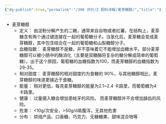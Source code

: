 ```yaml
---
{"dg-publish":true,"permalink":"/300 评价/Z 配料详解/麦芽糖醇/","title":"麦芽糖醇","created":"2023-04-26T22:54:56.643+08:00","updated":"2024-01-12T12:04:40.388+08:00"}
---
```



- 麦芽糖醇
	- 定义：
		由淀粉分解产生的二糖，通常来自谷物或者红薯。在结构上，麦芽糖含有两个通过键连接在一起的葡萄糖分子。当氢化后，麦芽糖会变成麦芽糖醇，其中包含结合在一起的葡萄糖和山梨糖醇分子。
	- 血糖指数：
		麦芽糖醇不是糖，并不意味着它不能增加血糖水平。部分麦芽糖醇可以被小肠中的酶消化（主要是双糖酶将复杂的糖分解成简单的葡萄糖）。出于这个原因，葡萄糖的血糖指数为100，而麦芽糖醇的血糖指数为29-35。
	- 相对甜度：
		麦芽糖醇的相对甜度约为食糖的 90%，与其他糖醇相比，麦芽糖醇的味道更接近于食糖。
	- 能量：
		相对更低，每克麦芽糖醇的能量为2.1~2.4 卡路里，而葡萄糖为4 卡路里。
	- 健康：
		过量摄入糖会增加患蛀牙的风险。 而麦芽糖醇并不会增加龋齿的风险。
	- 危害：
		<10g/次安全，>50g/d易腹泻，无其他危害
	- 分布：
		烘焙产品、口香糖、巧克力、无糖糖果、甜味混合物等

